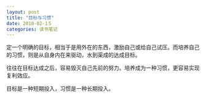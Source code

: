 ```yaml
---
layout: post
title: "目标与习惯"
date: 2018-02-1５
categories: 读书笔记
---
```

定一个明确的目标，相当于是用外在的东西，激励自己或给自己试压。而培养自己的习惯，则是从自身内在来驱动，水到渠成的达成目标。

往往在目标达成之后，容易毁灭自己先前的努力。培养成为一种习惯，更容易实现复利效应。

目标是一种短期投入，习惯是一种长期投入。
